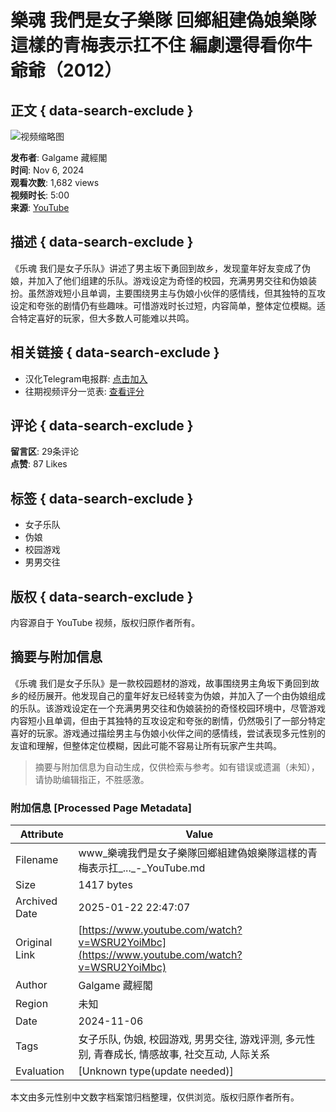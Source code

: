 # 樂魂 我們是女子樂隊 回鄉組建偽娘樂隊 這樣的青梅表示扛不住 編劇還得看你牛爺爺（2012）

## 正文 { data-search-exclude }


![视频缩略图](https://yt3.ggpht.com/08vnx1KHrPnEjBlSmfYGIA8mMiwp69DqMviAR0xysDZLSF8KBo9P1AGwcbnaWrXsU4ukZoRs7Q=s48-c-k-c0x00ffffff-no-rj)

**发布者**: Galgame 藏經閣  
**时间**: Nov 6, 2024  
**观看次数**: 1,682 views  
**视频时长**: 5:00  
**来源**: [YouTube](https://www.youtube.com/watch?v=St4hHEC9fj0)

## 描述 { data-search-exclude }

《乐魂 我们是女子乐队》讲述了男主坂下勇回到故乡，发现童年好友变成了伪娘，并加入了他们组建的乐队。游戏设定为奇怪的校园，充满男男交往和伪娘装扮。虽然游戏短小且单调，主要围绕男主与伪娘小伙伴的感情线，但其独特的互攻设定和夸张的剧情仍有些趣味。可惜游戏时长过短，内容简单，整体定位模糊。适合特定喜好的玩家，但大多数人可能难以共鸣。

## 相关链接 { data-search-exclude }
- 汉化Telegram电报群: [点击加入](https://t.me/+uvGrzyMseEFmZjBl)
- 往期视频评分一览表: [查看评分](https://docs.qq.com/sheet/DWHZweGFjcUp2SWdj?tab=000001)

## 评论 { data-search-exclude }
**留言区**: 29条评论  
**点赞**: 87 Likes

## 标签 { data-search-exclude }
- 女子乐队
- 伪娘
- 校园游戏
- 男男交往

## 版权 { data-search-exclude }
内容源自于 YouTube 视频，版权归原作者所有。
<!-- tcd_original_link https://www.youtube.com/watch?v=WSRU2YoiMbc -->


## 摘要与附加信息

<!-- tcd_abstract -->
《乐魂 我们是女子乐队》是一款校园题材的游戏，故事围绕男主角坂下勇回到故乡的经历展开。他发现自己的童年好友已经转变为伪娘，并加入了一个由伪娘组成的乐队。该游戏设定在一个充满男男交往和伪娘装扮的奇怪校园环境中，尽管游戏内容短小且单调，但由于其独特的互攻设定和夸张的剧情，仍然吸引了一部分特定喜好的玩家。游戏通过描绘男主与伪娘小伙伴之间的感情线，尝试表现多元性别的友谊和理解，但整体定位模糊，因此可能不容易让所有玩家产生共鸣。
<!-- tcd_abstract_end -->

> 摘要与附加信息为自动生成，仅供检索与参考。如有错误或遗漏（未知），请协助编辑指正，不胜感激。

### 附加信息 [Processed Page Metadata]

| Attribute       | Value                                  |
|-----------------|----------------------------------------|
| Filename        | www_樂魂我們是女子樂隊回鄉組建偽娘樂隊這樣的青梅表示扛_..._-_YouTube.md                             |
| Size            | 1417 bytes                           |
| Archived Date   | 2025-01-22 22:47:07                             |
| Original Link   | [https://www.youtube.com/watch?v=WSRU2YoiMbc](https://www.youtube.com/watch?v=WSRU2YoiMbc)                       |
| Author          | Galgame 藏經閣                               |
| Region          | 未知                               |
| Date            | 2024-11-06                                 |
| Tags            | 女子乐队, 伪娘, 校园游戏, 男男交往, 游戏评测, 多元性别, 青春成长, 情感故事, 社交互动, 人际关系                                 |
| Evaluation            | [Unknown type(update needed)]                                 |
<!-- tcd_table_end -->

本文由多元性别中文数字档案馆归档整理，仅供浏览。版权归原作者所有。
